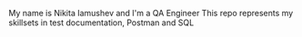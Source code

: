 My name is Nikita Iamushev and I'm a QA Engineer
This repo represents my skillsets in test documentation, Postman and SQL
